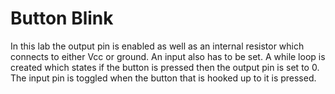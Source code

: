 # Button Blink
In this lab the output pin is enabled as well as an internal resistor which connects to either Vcc or ground.  An input also has to be set. A while loop is created which states if the button is pressed then the output pin is set to 0.  The input pin is toggled when the button that is hooked up to it is pressed.
